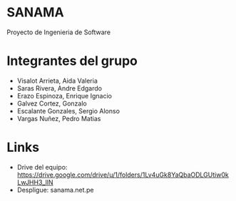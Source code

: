 # SANAMA
Proyecto de Ingenieria de Software


# Integrantes del grupo
- Visalot Arrieta, Aida Valeria
- Saras Rivera, Andre Edgardo
- Erazo Espinoza, Enrique Ignacio
- Galvez Cortez, Gonzalo
- Escalante  Gonzales, Sergio Alonso
- Vargas Nuñez, Pedro Matias


# Links
- Drive del equipo: https://drive.google.com/drive/u/1/folders/1Lv4uGk8YaQbaODLGUtiw0kLwJHH3_llN
- Despligue: sanama.net.pe
